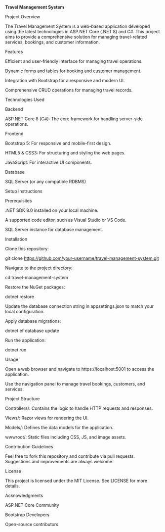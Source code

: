 **Travel Management System**

Project Overview

The Travel Management System is a web-based application developed using the latest technologies in ASP.NET Core (.NET 8) and C#. This project aims to provide a comprehensive solution for managing travel-related services, bookings, and customer information.

Features

Efficient and user-friendly interface for managing travel operations.

Dynamic forms and tables for booking and customer management.

Integration with Bootstrap for a responsive and modern UI.

Comprehensive CRUD operations for managing travel records.

Technologies Used

Backend

ASP.NET Core 8 (C#): The core framework for handling server-side operations.

Frontend

Bootstrap 5: For responsive and mobile-first design.

HTML5 & CSS3: For structuring and styling the web pages.

JavaScript: For interactive UI components.

Database

SQL Server (or any compatible RDBMS)

Setup Instructions

Prerequisites

.NET SDK 8.0 installed on your local machine.

A supported code editor, such as Visual Studio or VS Code.

SQL Server instance for database management.

Installation

Clone this repository:

git clone https://github.com/your-username/travel-management-system.git

Navigate to the project directory:

cd travel-management-system

Restore the NuGet packages:

dotnet restore

Update the database connection string in appsettings.json to match your local configuration.

Apply database migrations:

dotnet ef database update

Run the application:

dotnet run

Usage

Open a web browser and navigate to https://localhost:5001 to access the application.

Use the navigation panel to manage travel bookings, customers, and services.

Project Structure

Controllers/: Contains the logic to handle HTTP requests and responses.

Views/: Razor views for rendering the UI.

Models/: Defines the data models for the application.

wwwroot/: Static files including CSS, JS, and image assets.

Contribution Guidelines

Feel free to fork this repository and contribute via pull requests. Suggestions and improvements are always welcome.

License

This project is licensed under the MIT License. See LICENSE for more details.

Acknowledgments

ASP.NET Core Community

Bootstrap Developers

Open-source contributors

